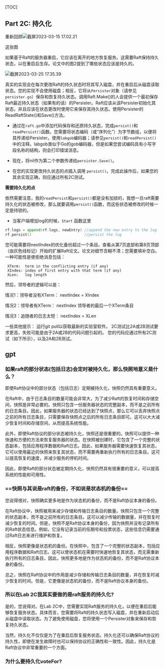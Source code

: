 [TOC]

## Part 2C: 持久化



重新回顾<img src="http://cdn.zhengyanchen.cn/img202304182247712.png" alt="截屏2023-03-15 17.02.21"  />

这张图

如果基于Raft的服务器重启，它应该在离开的地方恢复服务。这需要Raft保持持久状态，以在重启后生存。论文中的图2提到了哪些状态应该是持久的。

![截屏2023-03-25 17.35.39](http://cdn.zhengyanchen.cn/img202304182240815.png)

真实的实现会在每次更改Raft的持久状态时将其写入磁盘，并在重启后从磁盘读取状态。您的实现不会使用磁盘；相反，它将从`Persister`对象（请参见`persister.go`）保存和恢复持久状态。调用Raft.Make()的人会提供一个最初保存Raft最近持久状态（如果有的话）的Persister。Raft应该从该Persister初始化其状态，并且应该在状态更改时使用它来保存其持久状态。使用Persister的ReadRaftState()和Save()方法。

* 通过在`raft.go`中添加代码保存和还原持久状态，完成`persist()`和`readPersist()`函数。您需要将状态编码（或“序列化”）为字节数组，以便将其传递给Persister。使用`labgob`编码器；请参见`persist()`和`readPersist()`中的注释。labgob类似于Go的gob编码器，但是如果您尝试编码具有小写字段名称的结构，则会打印错误消息。

* 现在，将nil作为第二个参数传递给`persister.Save()`。

* 在您的实现更改持久状态的点插入调用 `persist()`。完成此操作后，如果您的其余实现正确，则应通过所有2C测试。



**需要持久化的点**

依然需要注意，我的`readPersist`和`persist()`都是没有加锁的，我想一旦raft需要持久化的状态被修改，那么就要调用`persist()`函数，而这些状态被修改的时候一定是持锁的。

* 当客户端增加log的时候，`Start` 函数这里

```go
rf.logs = append(rf.logs, newEntry) //append the new entry to the log
rf.persist()                        //persist the log
```

您可能需要将nextIndex的优化备份超过一个条目。查看从第7页底部和第8页顶部（由灰色线标记）开始的扩展Raft论文。论文对细节含糊不清；您需要填补空白。一种可能性是使拒绝消息包括：

```
 XTerm:  term in the conflicting entry (if any)
 XIndex: index of first entry with that term (if any)
 XLen:   log length
```

然后，领导者的逻辑可以是：

情况1：领导者没有XTerm： nextIndex = XIndex 

情况2：领导者有XTerm： nextIndex 领导者的最后一个XTerm条目 		

情况3：追随者的日志太短： nextIndex = XLen

一些其他提示： 运行git pull以获取最新的实验室软件。 2C测试比2A或2B测试要求更高，失败可能是由于2A或2B的代码问题引起的。 您的代码应通过所有2C测试（如下所示），以及2A和2B测试。

## gpt

### 如果raft的部分状态(包括日志)会定时被持久化，那么快照地意义是什么？

即使Raft协议中的部分状态（包括日志）定期被持久化，快照仍然具有重要意义。

在Raft中，由于日志条目的数量可能会非常大，为了减少Raft的恢复时间和存储空间，快照是非常必要的。快照只包含一份服务器状态的完整副本，而不是之前所有的日志条目。因此，如果服务器的状态已经达到了快照点，那么它可以丢弃快照点之前的所有日志条目，只需要保存快照点之后的所有日志条目即可。这可以大大减少恢复时间和存储空间，从而提高系统性能。

此外，即使Raft协议的部分状态被持久化，快照还是很重要的。快照可以提供一种快速和方便的方法来恢复服务器的状态。在快照被创建时，它包含了一个完整的状态副本，包括应用程序数据和Raft日志。因此，如果服务器需要快速恢复其状态，它可以使用最近的快照来恢复其状态，而不需要再重新执行所有的日志条目。这可以提高恢复的速度，并减少服务的停机时间。

因此，即使Raft的部分状态被定期持久化，快照仍然具有很重要的意义，可以提高系统的性能和可用性。

### ==快照与其说是raft的备份，不如说是状态机的备份==

您说得很对，快照确实更多地是作为状态机的备份，而不是Raft协议本身的备份。

在Raft协议中，快照被用来减少存储和传输日志条目的数量。快照只包含一个完整的状态副本，而不是之前所有的日志条目。这可以减少传输的数据量，并在恢复时减少恢复的时间。但是，快照不是Raft协议本身的备份，因为快照并没有记录所有的Raft状态信息。例如，它没有记录当前的任期号和投票状态，这些信息仍需要通过Raft日志来进行维护和恢复。

相反，快照更像是状态机的备份。在快照中，包含了一个完整的状态副本，包括应用程序数据和Raft日志。这可以使状态机在需要时快速地恢复其状态，而无需重新执行所有的日志条目。因此，快照更多地是作为状态机的备份，而不是Raft协议本身的备份。

总之，快照在Raft协议中的作用是减少存储和传输日志条目的数量，并在恢复时减少恢复的时间。但是，它更像是状态机的备份，而不是Raft协议本身的备份。

### 所以在Lab 2C我其实要做的是raft服务的持久化?

是的，您说得对。在Lab 2C中，您需要实现Raft服务的持久化，以便在重启后能够恢复服务状态。具体而言，您需要将Raft的持久状态写入磁盘，并在重新启动后从磁盘中读取状态。为了避免使用磁盘，您将使用一个Persister对象来保存和恢复持久状态。

当然，持久化不仅仅是为了在重启后恢复服务状态。持久化还可以确保Raft协议的持久性，即使在发生故障时也可以保持协议的正确性和一致性。因此，持久化是Raft协议中非常重要的一个方面。

### 为什么要持久化voteFor?







